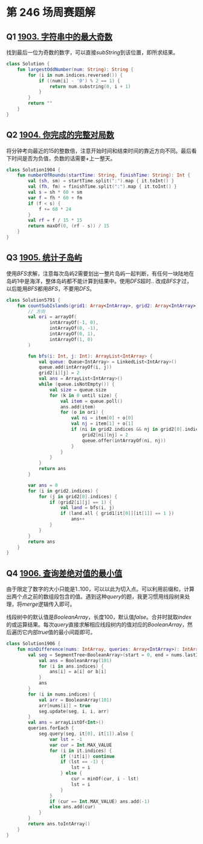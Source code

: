 # 第 246 场周赛题解

## Q1 [1903. 字符串中的最大奇数](https://leetcode-cn.com/problems/largest-odd-number-in-string/)

找到最后一位为奇数的数字，可以直接$subString$到该位置，即所求结果。

```kotlin
class Solution {
    fun largestOddNumber(num: String): String {
        for (i in num.indices.reversed()) {
            if ((num[i] - '0') % 2 == 1) {
                return num.substring(0, i + 1)
            }
        }
        return ""
    }
}
```

## Q2 [1904. 你完成的完整对局数](https://leetcode-cn.com/problems/the-number-of-full-rounds-you-have-played/)

将分钟考向最近的$15$的整数倍，注意开始时间和结束时间的靠近方向不同。最后看下时间是否为负值，负数的话需要+上一整天。

```kotlin
class Solution1904 {
    fun numberOfRounds(startTime: String, finishTime: String): Int {
        val (sh, sm) = startTime.split(":").map { it.toInt() }
        val (fh, fm) = finishTime.split(":").map { it.toInt() }
        val s = sh * 60 + sm
        var f = fh * 60 + fm
        if (f < s) {
            f += 60 * 24
        }
        val rf = f / 15 * 15
        return maxOf(0, (rf - s)) / 15
    }
}
```

## Q3 [1905. 统计子岛屿](https://leetcode-cn.com/problems/count-sub-islands/)

使用$BFS$求解，注意每次岛屿2需要划出一整片岛屿一起判断，有任何一块陆地在岛屿1中是海洋，整体岛屿都不能计算到结果中。使用$DFS$超时.. 改成$BFS$才过，以后能用$BFS$都用$BFS$，不要用$DFS$。

```kotlin
class Solution5791 {
    fun countSubIslands(grid1: Array<IntArray>, grid2: Array<IntArray>): Int {
        // 方向
        val ori = arrayOf(
                intArrayOf(-1, 0),
                intArrayOf(0, -1),
                intArrayOf(0, 1),
                intArrayOf(1, 0)
        )

        fun bfs(i: Int, j: Int): ArrayList<IntArray> {
            val queue: Queue<IntArray> = LinkedList<IntArray>()
            queue.add(intArrayOf(i, j))
            grid2[i][j] = 2
            val ans = ArrayList<IntArray>()
            while (queue.isNotEmpty()) {
                val size = queue.size
                for (k in 0 until size) {
                    val item = queue.poll()
                    ans.add(item)
                    for (o in ori) {
                        val ni = item[0] + o[0]
                        val nj = item[1] + o[1]
                        if (ni in grid2.indices && nj in grid2[0].indices && grid2[ni][nj] == 1) {
                            grid2[ni][nj] = 2
                            queue.offer(intArrayOf(ni, nj))
                        }
                    }
                }
            }
            return ans
        }

        var ans = 0
        for (i in grid2.indices) {
            for (j in grid2[0].indices) {
                if (grid2[i][j] == 1) {
                    val land = bfs(i, j)
                    if (land.all { grid1[it[0]][it[1]] == 1 })
                        ans++
                }
            }
        }
        return ans
    }
}
```

## Q4 [1906. 查询差绝对值的最小值](https://leetcode-cn.com/problems/minimum-absolute-difference-queries/)

由于限定了数字的大小只能是$1..100$，可以以此为切入点。可以利用前缀和，计算出两个点之前的数组段包含的值。遇到这种$query$的题，我更习惯用线段树来处理，将$merge$逻辑传入即可。

线段树中的默认值是$BooleanArray$，长度$100$，默认值$false$。合并时就取$index$的或运算结果。每次$query$直接求解相应线段树内的值对应的$BooleanArray$，然后遍历它内部$true$值的最小间距即可。

```kotlin
class Solution1906 {
    fun minDifference(nums: IntArray, queries: Array<IntArray>): IntArray {
        val seg = SegmentTree<BooleanArray>(start = 0, end = nums.lastIndex, value = BooleanArray(101)) { a, b ->
            val ans = BooleanArray(101)
            for (i in ans.indices) {
                ans[i] = a[i] or b[i]
            }
            ans
        }
        for (i in nums.indices) {
            val arr = BooleanArray(101)
            arr[nums[i]] = true
            seg.update(seg, i, i, arr)
        }
        val ans = arrayListOf<Int>()
        queries.forEach {
            seg.query(seg, it[0], it[1]).also {
                var lst = -1
                var cur = Int.MAX_VALUE
                for (i in it.indices) {
                    if (!it[i]) continue
                    if (lst == -1) {
                        lst = i
                    } else {
                        cur = minOf(cur, i - lst)
                        lst = i
                    }
                }
                if (cur == Int.MAX_VALUE) ans.add(-1)
                else ans.add(cur)
            }
        }
        return ans.toIntArray()
    }
}
```



